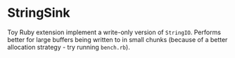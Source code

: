 # StringSink

Toy Ruby extension implement a write-only version of `StringIO`. Performs better for large buffers being written to in small chunks (because of a better allocation strategy - try running `bench.rb`).
